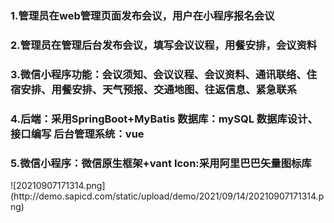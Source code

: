 <h3>1.管理员在web管理页面发布会议，用户在小程序报名会议<br></h3>
<h3>2.管理员在管理后台发布会议，填写会议议程，用餐安排，会议资料<br></h3>
<h3>3.微信小程序功能：会议须知、会议议程、会议资料、通讯联络、住宿安排、用餐安排、天气预报、交通地图、往返信息、紧急联系<br></h3>
<h3>4.后端：采用SpringBoot+MyBatis 数据库：mySQL 数据库设计、接口编写 后台管理系统：vue <br></h3>
<h3>5.微信小程序：微信原生框架+vant Icon:采用阿里巴巴矢量图标库<br></h3>
![20210907171314.png](http://demo.sapicd.com/static/upload/demo/2021/09/14/20210907171314.png)
